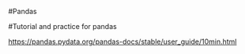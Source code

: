 #Pandas

#Tutorial and practice for pandas

https://pandas.pydata.org/pandas-docs/stable/user_guide/10min.html
